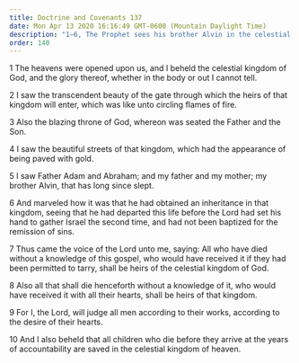 ```yaml
---
title: Doctrine and Covenants 137
date: Mon Apr 13 2020 16:16:49 GMT-0600 (Mountain Daylight Time)
description: "1–6, The Prophet sees his brother Alvin in the celestial kingdom; 7–9, The doctrine of salvation for the dead is revealed; 10, All children are saved in the celestial kingdom."
order: 140
---
```


1 The heavens were opened upon us, and I beheld the celestial kingdom of God, and the glory thereof, whether in the body or out I cannot tell.

2 I saw the transcendent beauty of the gate through which the heirs of that kingdom will enter, which was like unto circling flames of fire.

3 Also the blazing throne of God, whereon was seated the Father and the Son.

4 I saw the beautiful streets of that kingdom, which had the appearance of being paved with gold.

5 I saw Father Adam and Abraham; and my father and my mother; my brother Alvin, that has long since slept.

6 And marveled how it was that he had obtained an inheritance in that kingdom, seeing that he had departed this life before the Lord had set his hand to gather Israel the second time, and had not been baptized for the remission of sins.

7 Thus came the voice of the Lord unto me, saying: All who have died without a knowledge of this gospel, who would have received it if they had been permitted to tarry, shall be heirs of the celestial kingdom of God.

8 Also all that shall die henceforth without a knowledge of it, who would have received it with all their hearts, shall be heirs of that kingdom.

9 For I, the Lord, will judge all men according to their works, according to the desire of their hearts.

10 And I also beheld that all children who die before they arrive at the years of accountability are saved in the celestial kingdom of heaven.
